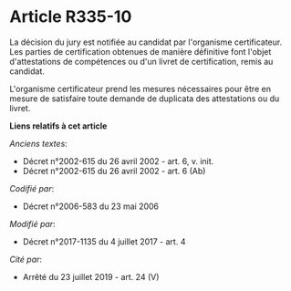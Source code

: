# Article R335-10

La décision du jury est notifiée au candidat par l'organisme certificateur. Les parties de certification obtenues de manière
définitive font l'objet d'attestations de compétences ou d'un livret de certification, remis au candidat.

L'organisme certificateur prend les mesures nécessaires pour être en mesure de satisfaire toute demande de duplicata des
attestations ou du livret.

**Liens relatifs à cet article**

_Anciens textes_:

  - Décret n°2002-615 du 26 avril 2002 - art. 6, v. init.
  - Décret n°2002-615 du 26 avril 2002 - art. 6 (Ab)

_Codifié par_:

  - Décret n°2006-583 du 23 mai 2006

_Modifié par_:

  - Décret n°2017-1135 du 4 juillet 2017 - art. 4

_Cité par_:

  - Arrêté du 23 juillet 2019 - art. 24 (V)
